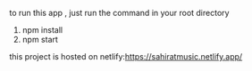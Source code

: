 to run this app , just run the command in your root directory
1. npm install 
2. npm start 


this project is hosted on netlify:https://sahiratmusic.netlify.app/

